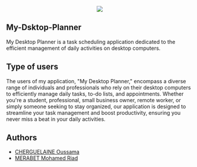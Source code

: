 <p align="center"> <img src="Projet/assets/images/logo.png" /> </p>

## My-Dsktop-Planner
My Desktop Planner is a task scheduling application dedicated to the efficient management of daily activities on desktop computers. 

## Type of users

The users of my application, "My Desktop Planner," encompass a diverse range of individuals and professionals who rely on their desktop computers to efficiently manage daily tasks, to-do lists, and appointments. Whether you're a student, professional, small business owner, remote worker, or simply someone seeking to stay organized, our application is designed to streamline your task management and boost productivity, ensuring you never miss a beat in your daily activities.

## Authors

* [CHERGUELAINE Oussama](https://github.com/ousscher)
* [MERABET Mohamed Riad](https://github.com/Mohaxriad)

